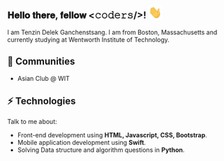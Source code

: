 <h2> 𝐇𝐞𝐥𝐥𝐨 𝐭𝐡𝐞𝐫𝐞, 𝐟𝐞𝐥𝐥𝐨𝐰 <𝚌𝚘𝚍𝚎𝚛𝚜/>! <img src="https://raw.githubusercontent.com/ABSphreak/ABSphreak/master/gifs/Hi.gif" width="30px"></h2>

I am Tenzin Delek Ganchenstsang. I am from Boston, Massachusetts and currently studying at Wentworth Institute of Technology.
## 👯 Communities
* Asian Club @ WIT
## ⚡ Technologies
Talk to me about:
- Front-end development using **HTML, Javascript, CSS, Bootstrap**.
- Mobile application development using **Swift**.
- Solving Data structure and algorithm questions in **Python**.
